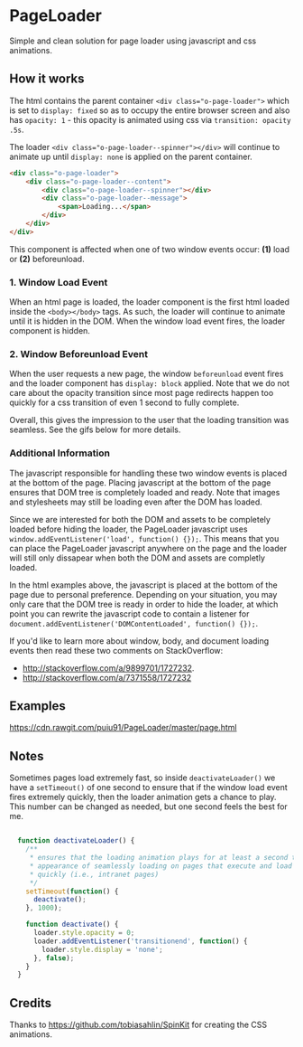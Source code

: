 # PageLoader

Simple and clean solution for page loader using javascript and css animations. 

## How it works

The html contains the parent container `<div class="o-page-loader">` which is set to `display: fixed` so as to occupy the entire browser screen and also has `opacity: 1` - this opacity is animated using css via `transition: opacity .5s`.

The loader `<div class="o-page-loader--spinner"></div>` will continue to animate up until `display: none` is applied on the parent container.

```html
<div class="o-page-loader">
    <div class="o-page-loader--content">
        <div class="o-page-loader--spinner"></div>
        <div class="o-page-loader--message">
            <span>Loading...</span>
        </div>
    </div>
</div>
```

This component is affected when one of two window events occur: **(1)** load or **(2)** beforeunload. 

### 1. Window Load Event

When an html page is loaded, the loader component is the first html loaded inside the `<body></body>` tags. As such, the loader will continue to animate until it is hidden in the DOM. When the window load event fires, the loader component is hidden.

### 2. Window Beforeunload Event

When the user requests a new page, the window `beforeunload` event fires and the loader component has `display: block` applied. Note that we do not care about the opacity transition since most page redirects happen too quickly for a css transition of even 1 second to fully complete.

Overall, this gives the impression to the user that the loading transition was seamless. See the gifs below for more details.

### Additional Information

The javascript responsible for handling these two window events is placed at the bottom of the page. Placing javascript at the bottom of the page ensures that DOM tree is completely loaded and ready. Note that images and stylesheets may still be loading even after the DOM has loaded. 

Since we are interested for both the DOM and assets to be completely loaded before hiding the loader, the PageLoader javascript uses `window.addEventListener('load', function() {});`. This means that you can place the PageLoader javascript anywhere on the page and the loader will still only dissapear when both the DOM and assets are completly loaded.

In the html examples above, the javascript is placed at the bottom of the page due to personal preference. Depending on your situation, you may only care that the DOM tree is ready in order to hide the loader, at which point you can rewrite the javascript code to contain a listener for `document.addEventListener('DOMContentLoaded', function() {});`.

If you'd like to learn more about window, body, and document loading events then read these two comments on StackOverflow:
* http://stackoverflow.com/a/9899701/1727232.
* http://stackoverflow.com/a/7371558/1727232
 
## Examples

https://cdn.rawgit.com/puiu91/PageLoader/master/page.html

## Notes

Sometimes pages load extremely fast, so inside `deactivateLoader()` we have a `setTimeout()` of one second to ensure that if the window load event fires extremely quickly, then the loader animation gets a chance to play. This number can be changed as needed, but one second feels the best for me.

```js

  function deactivateLoader() {
    /**
     * ensures that the loading animation plays for at least a second to give the 
     * appearance of seamlessly loading on pages that execute and load extremely 
     * quickly (i.e., intranet pages)
     */
    setTimeout(function() {
      deactivate();
    }, 1000);

    function deactivate() {
      loader.style.opacity = 0;
      loader.addEventListener('transitionend', function() {
        loader.style.display = 'none';
      }, false);
    }
  }

```
## Credits

Thanks to https://github.com/tobiasahlin/SpinKit for creating the CSS animations.
